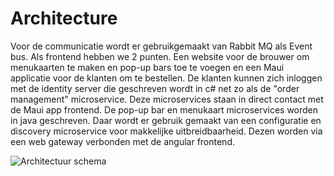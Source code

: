 # Architecture

  

Voor de communicatie wordt er gebruikgemaakt van Rabbit MQ als Event bus. Als frontend hebben we 2 punten.
Een website voor de brouwer om menukaarten te maken en pop-up bars toe te voegen en een Maui applicatie voor de klanten om te bestellen. De klanten kunnen zich inloggen met de identity server die geschreven wordt in c# net zo als de "order management" microservice. Deze microservices staan in direct contact met de Maui app frontend.
De pop-up bar en menukaart microservices worden in java geschreven. Daar wordt er gebruik gemaakt van een configuratie en discovery microservice voor makkelijke uitbreidbaarheid. Dezen worden via een web gateway verbonden met de angular frontend.

  

![Architectuur schema](https://github.com/pxlit-projects/project---pxl-pop-up-cocktailbars-fs_11/blob/main/architecture/Architectuurschema_v1.1.png)

  